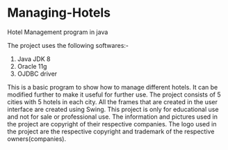 # Managing-Hotels
Hotel Management program in java

The project uses the following softwares:-
1. Java JDK 8
2. Oracle 11g
3. OJDBC driver

This is a basic program to show how to manage different hotels. It can be modified further to make it useful for further use.
The project consists of 5 cities with 5 hotels in each city. All the frames that are created in the user interface are created using Swing.
This project is only for educational use and not for sale or professional use.
The information and pictures used in the project are copyright of their respective companies.
The logo used in the project are the respective copyright and trademark of the respective owners(companies).
